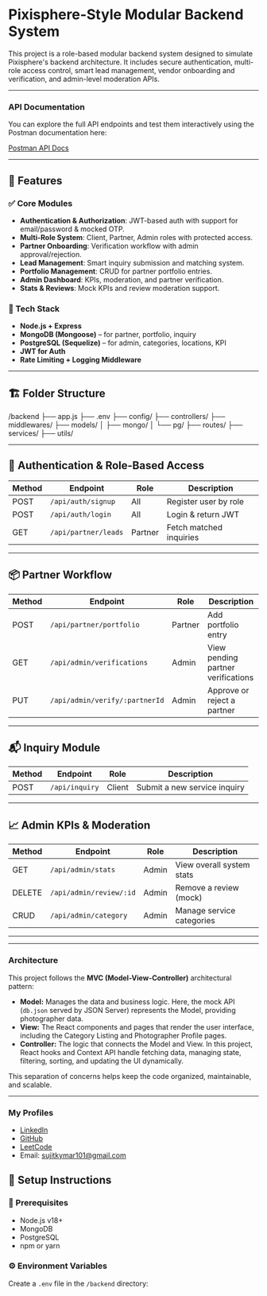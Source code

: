 # Pixisphere-Style Modular Backend System

This project is a role-based modular backend system designed to simulate Pixisphere's backend architecture. It includes secure authentication, multi-role access control, smart lead management, vendor onboarding and verification, and admin-level moderation APIs.

---
### API Documentation

You can explore the full API endpoints and test them interactively using the Postman documentation here:

[Postman API Docs](https://galactic-eclipse-617728.postman.co/workspace/007db7ad-04b3-457b-a1b1-dcc452b5a544/documentation/21769012-8d242946-6a39-4722-99fb-b2aeaa9900cc)

---
## 🚀 Features

### ✅ Core Modules
- **Authentication & Authorization**: JWT-based auth with support for email/password & mocked OTP.
- **Multi-Role System**: Client, Partner, Admin roles with protected access.
- **Partner Onboarding**: Verification workflow with admin approval/rejection.
- **Lead Management**: Smart inquiry submission and matching system.
- **Portfolio Management**: CRUD for partner portfolio entries.
- **Admin Dashboard**: KPIs, moderation, and partner verification.
- **Stats & Reviews**: Mock KPIs and review moderation support.

### 🔧 Tech Stack
- **Node.js + Express**
- **MongoDB (Mongoose)** – for partner, portfolio, inquiry
- **PostgreSQL (Sequelize)** – for admin, categories, locations, KPI
- **JWT for Auth**
- **Rate Limiting + Logging Middleware**

---

## 🏗️ Folder Structure
/backend
├── app.js
├── .env
├── config/
├── controllers/
├── middlewares/
├── models/
│ ├── mongo/
│ └── pg/
├── routes/
├── services/
├── utils/


---

## 🔐 Authentication & Role-Based Access

| Method | Endpoint              | Role    | Description                  |
|--------|-----------------------|---------|------------------------------|
| POST   | `/api/auth/signup`    | All     | Register user by role        |
| POST   | `/api/auth/login`     | All     | Login & return JWT           |
| GET    | `/api/partner/leads`  | Partner | Fetch matched inquiries      |

---

## 📦 Partner Workflow

| Method | Endpoint                         | Role    | Description                            |
|--------|----------------------------------|---------|----------------------------------------|
| POST   | `/api/partner/portfolio`         | Partner | Add portfolio entry                    |
| GET    | `/api/admin/verifications`       | Admin   | View pending partner verifications     |
| PUT    | `/api/admin/verify/:partnerId`   | Admin   | Approve or reject a partner            |

---

## 📬 Inquiry Module

| Method | Endpoint           | Role   | Description                        |
|--------|--------------------|--------|------------------------------------|
| POST   | `/api/inquiry`     | Client | Submit a new service inquiry       |

---

## 📈 Admin KPIs & Moderation

| Method | Endpoint               | Role  | Description                     |
|--------|------------------------|-------|---------------------------------|
| GET    | `/api/admin/stats`      | Admin | View overall system stats       |
| DELETE | `/api/admin/review/:id`| Admin | Remove a review (mock)          |
| CRUD   | `/api/admin/category`  | Admin | Manage service categories       |


---
---

### Architecture

This project follows the **MVC (Model-View-Controller)** architectural pattern:

- **Model:** Manages the data and business logic. Here, the mock API (`db.json` served by JSON Server) represents the Model, providing photographer data.
- **View:** The React components and pages that render the user interface, including the Category Listing and Photographer Profile pages.
- **Controller:** The logic that connects the Model and View. In this project, React hooks and Context API handle fetching data, managing state, filtering, sorting, and updating the UI dynamically.

This separation of concerns helps keep the code organized, maintainable, and scalable.

---

### My Profiles

- [LinkedIn](https://www.linkedin.com/in/3233sujit-kumar-67b13321b/)
- [GitHub](https://github.com/sujitkumr)
- [LeetCode](https://leetcode.com/sujitkymar101/)
- Email: [sujitkymar101@gmail.com](mailto:sujitkymar101@gmail.com)

## 🧪 Setup Instructions

### 🔨 Prerequisites
- Node.js v18+
- MongoDB
- PostgreSQL
- npm or yarn

### ⚙️ Environment Variables

Create a `.env` file in the `/backend` directory:


